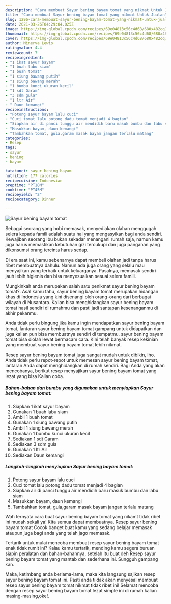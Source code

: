 ```yaml
---
description: "Cara membuat Sayur bening bayam tomat yang nikmat Untuk Jualan"
title: "Cara membuat Sayur bening bayam tomat yang nikmat Untuk Jualan"
slug: 1296-cara-membuat-sayur-bening-bayam-tomat-yang-nikmat-untuk-jualan
date: 2021-03-26T04:29:04.025Z
image: https://img-global.cpcdn.com/recipes/69e04813c56c4d68/680x482cq70/sayur-bening-bayam-tomat-foto-resep-utama.jpg
thumbnail: https://img-global.cpcdn.com/recipes/69e04813c56c4d68/680x482cq70/sayur-bening-bayam-tomat-foto-resep-utama.jpg
cover: https://img-global.cpcdn.com/recipes/69e04813c56c4d68/680x482cq70/sayur-bening-bayam-tomat-foto-resep-utama.jpg
author: Minerva Lewis
ratingvalue: 4.4
reviewcount: 7
recipeingredient:
- "1 ikat sayur bayam"
- "1 buah labu siam"
- "1 buah tomat"
- "1 siung bawang putih"
- "1 siung bawang merah"
- "1 bumbu kunci ukuran kecil"
- "1 sdt Garam"
- "3 sdm gula"
- "1 ltr Air"
- " Daun kemangi"
recipeinstructions:
- "Potong sayur bayam lalu cuci"
- "Cuci tomat lalu potong dadu tomat menjadi 4 bagian"
- "Siapkan air di panci tunggu air mendidih baru masuk bumbu dan labu siam"
- "Masukkan bayam, daun kemangi"
- "Tambahkan tomat, gula,garam masak bayam jangan terlalu matang"
categories:
- Resep
tags:
- sayur
- bening
- bayam

katakunci: sayur bening bayam 
nutrition: 177 calories
recipecuisine: Indonesian
preptime: "PT18M"
cooktime: "PT45M"
recipeyield: "2"
recipecategory: Dinner

---
```



![Sayur bening bayam tomat](https://img-global.cpcdn.com/recipes/69e04813c56c4d68/680x482cq70/sayur-bening-bayam-tomat-foto-resep-utama.jpg)

Sebagai seorang yang hobi memasak, menyediakan olahan menggugah selera kepada famili adalah suatu hal yang mengasyikan bagi anda sendiri. Kewajiban seorang ibu bukan sekadar menangani rumah saja, namun kamu juga harus memastikan kebutuhan gizi tercukupi dan juga panganan yang dikonsumsi orang tercinta harus sedap.

Di era  saat ini, kamu sebenarnya dapat membeli olahan jadi tanpa harus ribet membuatnya dahulu. Namun ada juga orang yang selalu mau menyajikan yang terbaik untuk keluarganya. Pasalnya, memasak sendiri jauh lebih higienis dan bisa menyesuaikan sesuai selera famili. 



Mungkinkah anda merupakan salah satu penikmat sayur bening bayam tomat?. Asal kamu tahu, sayur bening bayam tomat merupakan hidangan khas di Indonesia yang kini disenangi oleh orang-orang dari berbagai wilayah di Nusantara. Kalian bisa menghidangkan sayur bening bayam tomat hasil sendiri di rumahmu dan pasti jadi santapan kesenanganmu di akhir pekanmu.

Anda tidak perlu bingung jika kamu ingin mendapatkan sayur bening bayam tomat, lantaran sayur bening bayam tomat gampang untuk didapatkan dan juga kalian pun bisa membuatnya sendiri di tempatmu. sayur bening bayam tomat bisa diolah lewat bermacam cara. Kini telah banyak resep kekinian yang membuat sayur bening bayam tomat lebih nikmat.

Resep sayur bening bayam tomat juga sangat mudah untuk dibikin, lho. Anda tidak perlu repot-repot untuk memesan sayur bening bayam tomat, lantaran Anda dapat menghidangkan di rumah sendiri. Bagi Anda yang akan mencobanya, berikut resep menyajikan sayur bening bayam tomat yang lezat yang bisa Kalian coba.

<!--inarticleads1-->

##### Bahan-bahan dan bumbu yang digunakan untuk menyiapkan Sayur bening bayam tomat:

1. Siapkan 1 ikat sayur bayam
1. Gunakan 1 buah labu siam
1. Ambil 1 buah tomat
1. Gunakan 1 siung bawang putih
1. Ambil 1 siung bawang merah
1. Gunakan 1 bumbu kunci ukuran kecil
1. Sediakan 1 sdt Garam
1. Sediakan 3 sdm gula
1. Gunakan 1 ltr Air
1. Sediakan  Daun kemangi




<!--inarticleads2-->

##### Langkah-langkah menyiapkan Sayur bening bayam tomat:

1. Potong sayur bayam lalu cuci
1. Cuci tomat lalu potong dadu tomat menjadi 4 bagian
1. Siapkan air di panci tunggu air mendidih baru masuk bumbu dan labu siam
1. Masukkan bayam, daun kemangi
1. Tambahkan tomat, gula,garam masak bayam jangan terlalu matang




Wah ternyata cara buat sayur bening bayam tomat yang nikamt tidak ribet ini mudah sekali ya! Kita semua dapat membuatnya. Resep sayur bening bayam tomat Cocok banget buat kamu yang sedang belajar memasak ataupun juga bagi anda yang telah jago memasak.

Tertarik untuk mulai mencoba membuat resep sayur bening bayam tomat enak tidak rumit ini? Kalau kamu tertarik, mending kamu segera buruan siapin peralatan dan bahan-bahannya, setelah itu buat deh Resep sayur bening bayam tomat yang mantab dan sederhana ini. Sungguh gampang kan. 

Maka, ketimbang anda berlama-lama, maka kita langsung sajikan resep sayur bening bayam tomat ini. Pasti anda tiidak akan menyesal membuat resep sayur bening bayam tomat nikmat tidak ribet ini! Selamat mencoba dengan resep sayur bening bayam tomat lezat simple ini di rumah kalian masing-masing,oke!.

